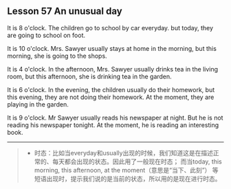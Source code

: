 ## Lesson 57 An unusual day

It is 8 o'clock. 
The children go to school by car everyday.
but today, they are going to school on foot.

It is 10 o'clock. 
Mrs. Sawyer usually stays at home in the morning,
but this morning, she is going to the shops.

It is 4 o'clock. 
In the afternoon, Mrs. Sawyer usually drinks tea in the living room, but this afternoon, she is drinking tea in the garden.

It is 6 o'clock. 
In the evening, the children usually do their homework, but this evening, they are not doing their homework.
At the moment, they are playing in the garden.

It is 9 o'clock.
Mr Sawyer usually reads his newspaper at night.
But he is not reading his newspaper tonight.
At the moment, he is reading an interesting book.

---

>- 时态：比如当everyday和usually出现的时候，我们知道这是在描述正常的、每天都会出现的状态。因此用了一般现在时态； 
而当today, this morning, this afternoon, at the moment（意思是“当下、此刻”） 等短语出现时，提示我们说的是当前的状态，所以用的是现在进行时态。